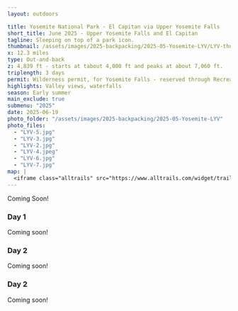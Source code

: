 ```yaml
---
layout: outdoors

title: Yosemite National Park - El Capitan via Upper Yosemite Falls
short_title: June 2025 - Upper Yosemite Falls and El Capitan
tagline: Sleeping on top of a park icon.
thumbnail: /assets/images/2025-backpacking/2025-05-Yosemite-LYV/LYV-thumbnail.jpg
x: 12.3 miles
type: Out-and-back
z: 4,839 ft - starts at tabout 4,000 ft and peaks at about 7,060 ft.
triplength: 3 days
permit: Wilderness permit, for Yosemite Falls - reserved through Recreation.gov
highlights: Valley views, waterfalls 
season: Early summer
main_exclude: true
submenu: "2025"
date: 2025-06-19
photo_folder: "/assets/images/2025-backpacking/2025-05-Yosemite-LYV"
photo_files:
  - "LYV-5.jpg"
  - "LYV-3.jpg"
  - "LYV-2.jpg"
  - "LYV-4.jpeg"
  - "LYV-6.jpg"
  - "LYV-7.jpg"
map: |
  <iframe class="alltrails" src="https://www.alltrails.com/widget/trail/us/california/el-capitan-from-yosemite-valley?elevationDiagram=false&u=i&sh=0a5lyp" width="100%" height="400" frameborder="0" scrolling="no" marginheight="0" marginwidth="0" title="AllTrails: Trail Guides and Maps for Hiking, Camping, and Running"></iframe>
---
```


<div class="row">
<p>Coming Soon!</p>
</div>

<div class="row">
<div class="4u 12u$(medium)">
<h3>Day 1</h3>
  <p>Coming soon!</p>
</div>
<div class="4u 12u$(medium)">
	<h3>Day 2</h3>
	<p>Coming soon!</p>
</div>
<div class="4u$ 12u$(medium)">
	<h3>Day 2</h3>
	<p>Coming soon!</p>
</div>
</div>


